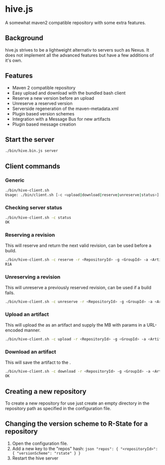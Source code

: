 # hive.js
A somewhat maven2 compatible repository with some extra features.

## Background
hive.js strives to be a lightweight alternativ to servers such as Nexus. It does not implement all the advanced features but have a few additions of it's own.

## Features
* Maven 2 compatible repository
* Easy upload and download with the bundled bash client
* Reserve a new version before an upload
* Unreserve a reserved version
* Serverside regeneration of the maven-metadata.xml
* Plugin based version schemes
* Integration with a Message Bus for new artifacts
* Plugin based message creation
 
## Start the server
```bash
./bin/hive.bin.js server
```
 
## Client commands

### Generic
```bash
./bin/hive-client.sh
Usage: ./bin/client.sh [-c <upload|download|reserve|unreserve|status>] [-r <repositoryId> ] [-g <groupId>] [-a <artifactId>] [-v <version>] [-f <file>] [-p <params>]
```

### Checking server status
```bash
./bin/hive-client.sh -c status
OK
```

### Reserving a revision
This will reserve and return the next valid revision, can be used before a build.
```bash
./bin/hive-client.sh -c reserve -r <RepositoryId> -g <GroupId> -a <ArtifactId>
R1A
```

### Unreserving a revision
This will unreserve a previously reserved revision, can be used if a build fails.
```bash
./bin/hive-client.sh -c unreserve -r <RepositoryId> -g <GroupId> -a <ArtifactId> -v <R-State>
```

### Upload an artifact
This will upload the <Filename> as an artifact and supply the MB with params in a URL-encoded manner.
```bash
./bin/hive-client.sh -c upload -r <RepositoryId> -g <GroupId> -a <ArtifactId> -v <R-State> -f <Filename> -p "inputEventIds%5b%5d=<Id1>&inputEventIds%5b%5d=<Id2>"
```

### Download an artifact
This will save the artifact to the <Filename>.
```bash
./bin/hive-client.sh -c download -r <RepositoryId> -g <GroupId> -a <ArtifactId> -v <R-State> -f <Filename>
OK
```

## Creating a new repository
To create a new repository for use just create an empty directory in the repository path as specified in the configuration file.

## Changing the version scheme to R-State for a repository
1. Open the configuration file.
2. Add a new key to the "repos" hash: ```json "repos": { "<repositoryId>": { "versionScheme": "rstate" } } ```
3. Restart the hive server
